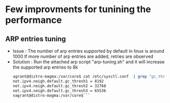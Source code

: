 # Few improvments for tunining the performance

## ARP entries tuning

* Issue : The number of arp entries supported by default in linux is around 1000
          If more number of arp entries are added, retries are observed
* Solution : Run the attached arp script "arp-tuning.sh" and it will increase
             the supported arp entries to 8k
    ```bash
    agrant@distro-magma:/var/core$ cat /etc/sysctl.conf  | grep "gc_thresh"
    net.ipv4.neigh.default.gc_thresh1 = 8192
    net.ipv4.neigh.default.gc_thresh2 = 32768
    net.ipv4.neigh.default.gc_thresh3 = 65536
    vagrant@distro-magma:/var/core$```

